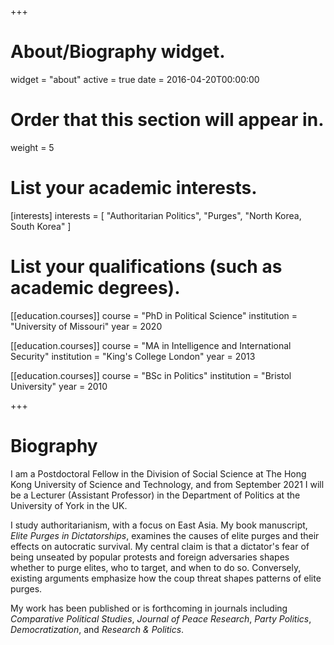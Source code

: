 +++
# About/Biography widget.
widget = "about"
active = true
date = 2016-04-20T00:00:00

# Order that this section will appear in.
weight = 5

# List your academic interests.
[interests]
  interests = [
    "Authoritarian Politics",
    "Purges",
    "North Korea, South Korea"
  ]

# List your qualifications (such as academic degrees).
[[education.courses]]
  course = "PhD in Political Science"
  institution = "University of Missouri"
  year = 2020

[[education.courses]]
  course = "MA in Intelligence and International Security"
  institution = "King's College London"
  year = 2013

[[education.courses]]
  course = "BSc in Politics"
  institution = "Bristol University"
  year = 2010
 
+++

# Biography

I am a Postdoctoral Fellow in the Division of Social Science at The Hong Kong University of Science and Technology, and from September 2021 I will be a Lecturer (Assistant Professor) in the Department of Politics at the University of York in the UK.

I study authoritarianism, with a focus on East Asia. My book manuscript, *Elite Purges in Dictatorships*, examines the causes of elite purges and their effects on autocratic survival. My central claim is that a dictator's fear of being unseated by popular protests and foreign adversaries shapes whether to purge elites, who to target, and when to do so. Conversely, existing arguments emphasize how the coup threat shapes patterns of elite purges.

My work has been published or is forthcoming in journals including *Comparative Political Studies*, *Journal of Peace Research*, *Party Politics*, *Democratization*, and *Research & Politics*. 
